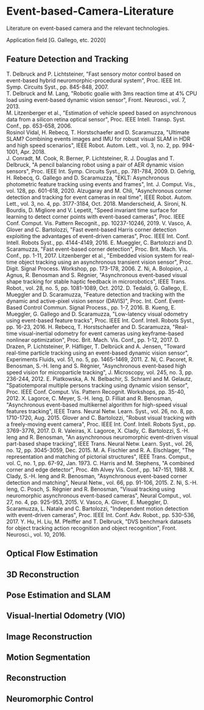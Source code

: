 # Event-based-Camera-Literature
Literature on event-based camera and the relevant technologies. 


Application field [G. Gallego, etc. 2020]
## Feature Detection and Tracking
T. Delbruck and P. Lichtsteiner, "Fast sensory motor control based on event-based hybrid neuromorphic-procedural system", Proc. IEEE Int. Symp. Circuits Syst., pp. 845-848, 2007.\
T. Delbruck and M. Lang, "Robotic goalie with 3ms reaction time at 4% CPU load using event-based dynamic vision sensor", Front. Neurosci., vol. 7, 2013.\
M. Litzenberger et al., "Estimation of vehicle speed based on asynchronous data from a silicon retina optical sensor", Proc. IEEE Intell. Transp. Syst. Conf., pp. 653-658, 2006.\
Rosinol Vidal, H. Rebecq, T. Horstschaefer and D. Scaramuzza, "Ultimate SLAM? Combining events images and IMU for robust visual SLAM in HDR and high speed scenarios", IEEE Robot. Autom. Lett., vol. 3, no. 2, pp. 994-1001, Apr. 2018.\
J. Conradt, M. Cook, R. Berner, P. Lichtsteiner, R. J. Douglas and T. Delbruck, "A pencil balancing robot using a pair of AER dynamic vision sensors", Proc. IEEE Int. Symp. Circuits Syst., pp. 781-784, 2009.
D. Gehrig, H. Rebecq, G. Gallego and D. Scaramuzza, "EKLT: Asynchronous photometric feature tracking using events and frames", Int. J. Comput. Vis., vol. 128, pp. 601-618, 2020.
Alzugaray and M. Chli, "Asynchronous corner detection and tracking for event cameras in real time", IEEE Robot. Autom. Lett., vol. 3, no. 4, pp. 3177-3184, Oct. 2018.
Manderscheid, A. Sironi, N. Bourdis, D. Migliore and V. Lepetit, "Speed invariant time surface for learning to detect corner points with event-based cameras", Proc. IEEE Conf. Comput. Vis. Pattern Recognit., pp. 10237-10246, 2019.
V. Vasco, A. Glover and C. Bartolozzi, "Fast event-based Harris corner detection exploiting the advantages of event-driven cameras", Proc. IEEE Int. Conf. Intell. Robots Syst., pp. 4144-4149, 2016.
E. Mueggler, C. Bartolozzi and D. Scaramuzza, "Fast event-based corner detection", Proc. Brit. Mach. Vis. Conf., pp. 1-11, 2017.
Litzenberger et al., "Embedded vision system for real-time object tracking using an asynchronous transient vision sensor", Proc. Digit. Signal Process. Workshop, pp. 173-178, 2006.
Z. Ni, A. Bolopion, J. Agnus, R. Benosman and S. Régnier, "Asynchronous event-based visual shape tracking for stable haptic feedback in microrobotics", IEEE Trans. Robot., vol. 28, no. 5, pp. 1081-1089, Oct. 2012.
D. Tedaldi, G. Gallego, E. Mueggler and D. Scaramuzza, "Feature detection and tracking with the dynamic and active-pixel vision sensor (DAVIS)", Proc. Int. Conf. Event-Based Control Commun. Signal Process., pp. 1-7, 2016.
B. Kueng, E. Mueggler, G. Gallego and D. Scaramuzza, "Low-latency visual odometry using event-based feature tracks", Proc. IEEE Int. Conf. Intell. Robots Syst., pp. 16-23, 2016.
H. Rebecq, T. Horstschaefer and D. Scaramuzza, "Real-time visual-inertial odometry for event cameras using keyframe-based nonlinear optimization", Proc. Brit. Mach. Vis. Conf., pp. 1-12, 2017.
D. Drazen, P. Lichtsteiner, P. Häfliger, T. Delbrück and A. Jensen, "Toward real-time particle tracking using an event-based dynamic vision sensor", Experiments Fluids, vol. 51, no. 5, pp. 1465-1469, 2011.
Z. Ni, C. Pacoret, R. Benosman, S.-H. Ieng and S. Régnier, "Asynchronous event-based high speed vision for microparticle tracking", J. Microscopy, vol. 245, no. 3, pp. 236-244, 2012.
E. Piatkowska, A. N. Belbachir, S. Schraml and M. Gelautz, "Spatiotemporal multiple persons tracking using dynamic vision sensor", Proc. IEEE Conf. Comput. Vis. Pattern Recognit. Workshops, pp. 35-40, 2012.
X. Lagorce, C. Meyer, S.-H. Ieng, D. Filliat and R. Benosman, "Asynchronous event-based multikernel algorithm for high-speed visual features tracking", IEEE Trans. Neural Netw. Learn. Syst., vol. 26, no. 8, pp. 1710-1720, Aug. 2015.
Glover and C. Bartolozzi, "Robust visual tracking with a freely-moving event camera", Proc. IEEE Int. Conf. Intell. Robots Syst., pp. 3769-3776, 2017.
D. R. Valeiras, X. Lagorce, X. Clady, C. Bartolozzi, S.-H. Ieng and R. Benosman, "An asynchronous neuromorphic event-driven visual part-based shape tracking", IEEE Trans. Neural Netw. Learn. Syst., vol. 26, no. 12, pp. 3045-3059, Dec. 2015.
M. A. Fischler and R. A. Elschlager, "The representation and matching of pictorial structures", IEEE Trans. Comput., vol. C, no. 1, pp. 67-92, Jan. 1973.
C. Harris and M. Stephens, "A combined corner and edge detector", Proc. 4th Alvey Vis. Conf., pp. 147-151, 1988.
X. Clady, S.-H. Ieng and R. Benosman, "Asynchronous event-based corner detection and matching", Neural Netw., vol. 66, pp. 91-106, 2015.
Z. Ni, S.-H. Ieng, C. Posch, S. Régnier and R. Benosman, "Visual tracking using neuromorphic asynchronous event-based cameras", Neural Comput., vol. 27, no. 4, pp. 925-953, 2015.
V. Vasco, A. Glover, E. Mueggler, D. Scaramuzza, L. Natale and C. Bartolozzi, "Independent motion detection with event-driven cameras", Proc. IEEE Int. Conf. Adv. Robot., pp. 530-536, 2017.
Y. Hu, H. Liu, M. Pfeiffer and T. Delbruck, "DVS benchmark datasets for object tracking action recognition and object recognition", Front. Neurosci., vol. 10, 2016.

## Optical Flow Estimation

## 3D Reconstruction

## Pose Estimation and SLAM

## Visual-Inertial Odometry (VIO)

## Image Reconstruction

## Motion Segmentation

## Reconstruction

## Neuromorphic Control
